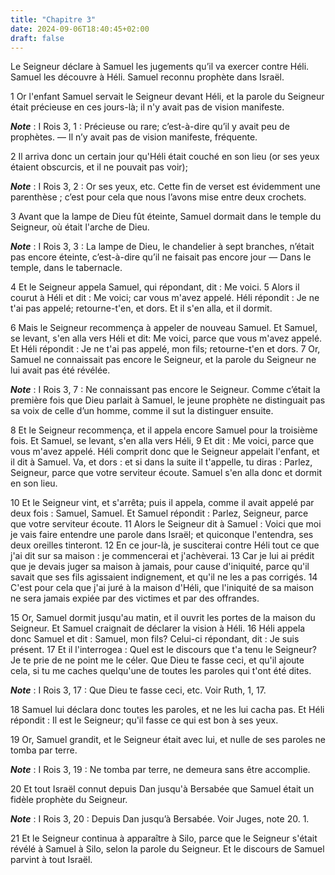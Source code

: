 ```yaml
---
title: "Chapitre 3"
date: 2024-09-06T18:40:45+02:00
draft: false
---
```



Le Seigneur déclare à Samuel les jugements qu’il va exercer contre Héli.
Samuel les découvre à Héli.
Samuel reconnu prophète dans Israël.


1 Or l'enfant Samuel servait le Seigneur devant Héli, et la parole du Seigneur était précieuse en ces jours-là; il n'y avait pas de vision manifeste.

***Note*** :  I Rois 3, 1 : Précieuse ou rare; c’est-à-dire qu’il y avait peu de prophètes. ― Il n’y avait pas de vision manifeste, fréquente.


2 Il arriva donc un certain jour qu'Héli était couché en son lieu (or ses yeux étaient obscurcis, et il ne pouvait pas voir);

***Note*** :  I Rois 3, 2 : Or ses yeux, etc. Cette fin de verset est évidemment une parenthèse ; c’est pour cela que nous l’avons mise entre deux crochets.

3 Avant que la lampe de Dieu fût éteinte, Samuel dormait dans le temple du Seigneur, où était l'arche de Dieu.

***Note*** :  I Rois 3, 3 : La lampe de Dieu, le chandelier à sept branches, n’était pas encore éteinte, c’est-à-dire qu’il ne faisait pas encore jour ― Dans le temple, dans le tabernacle.

4 Et le Seigneur appela Samuel, qui répondant, dit : Me voici. 5 Alors il courut à Héli et dit : Me voici; car vous m'avez appelé. Héli répondit : Je ne t'ai pas appelé; retourne-t'en, et dors. Et il s'en alla, et il dormit.


6 Mais le Seigneur recommença à appeler de nouveau Samuel. Et Samuel, se levant, s'en alla vers Héli et dit: Me voici, parce que vous m'avez appelé. Et Héli répondit : Je ne t'ai pas appelé, mon fils; retourne-t'en et dors. 7 Or, Samuel ne connaissait pas encore le Seigneur, et la parole du Seigneur ne lui avait pas été révélée.

***Note*** :  I Rois 3, 7 : Ne connaissant pas encore le Seigneur. Comme c’était la première fois que Dieu parlait à Samuel, le jeune prophète ne distinguait pas sa voix de celle d’un homme, comme il sut la distinguer ensuite.


8 Et le Seigneur recommença, et il appela encore Samuel pour la troisième fois. Et Samuel, se levant, s'en alla vers Héli, 9 Et dit : Me voici, parce que vous m'avez appelé. Héli comprit donc que le Seigneur appelait l'enfant, et il dit à Samuel. Va, et dors : et si dans la suite il t'appelle, tu diras : Parlez, Seigneur, parce que votre serviteur écoute. Samuel s'en alla donc et dormit en son lieu.


10 Et le Seigneur vint, et s'arrêta; puis il appela, comme il avait appelé par deux fois : Samuel, Samuel. Et Samuel répondit : Parlez, Seigneur, parce que votre serviteur écoute. 11 Alors le Seigneur dit à Samuel : Voici que moi je vais faire entendre une parole dans Israël; et quiconque l'entendra, ses deux oreilles tinteront. 12 En ce jour-là, je susciterai contre Héli tout ce que j'ai dit sur sa maison : je commencerai et j'achèverai. 13 Car je lui ai prédit que je devais juger sa maison à jamais, pour cause d'iniquité, parce qu'il savait que ses fils agissaient indignement, et qu'il ne les a pas corrigés. 14 C'est pour cela que j'ai juré à la maison d'Héli, que l'iniquité de sa maison ne sera jamais expiée par des victimes et par des offrandes.


15 Or, Samuel dormit jusqu'au matin, et il ouvrit les portes de la maison du Seigneur. Et Samuel craignait de déclarer la vision à Héli. 16 Héli appela donc Samuel et dit : Samuel, mon fils? Celui-ci répondant, dit : Je suis présent. 17 Et il l'interrogea : Quel est le discours que t'a tenu le Seigneur? Je te prie de ne point me le céler. Que Dieu te fasse ceci, et qu'il ajoute cela, si tu me caches quelqu'une de toutes les paroles qui t'ont été dites.

***Note*** :  I Rois 3, 17 : Que Dieu te fasse ceci, etc. Voir Ruth, 1, 17.

18 Samuel lui déclara donc toutes les paroles, et ne les lui cacha pas. Et Héli répondit : Il est le Seigneur; qu'il fasse ce qui est bon à ses yeux.


19 Or, Samuel grandit, et le Seigneur était avec lui, et nulle de ses paroles ne tomba par terre.

***Note*** :  I Rois 3, 19 : Ne tomba par terre, ne demeura sans être accomplie.

20 Et tout Israël connut depuis Dan jusqu'à Bersabée que Samuel était un fidèle prophète du Seigneur.

***Note*** :  I Rois 3, 20 : Depuis Dan jusqu’à Bersabée. Voir Juges, note 20. 1.

21 Et le Seigneur continua à apparaître à Silo, parce que le Seigneur s'était révélé à Samuel à Silo, selon la parole du Seigneur. Et le discours de Samuel parvint à tout Israël.

